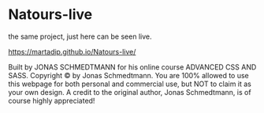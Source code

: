 # Natours-live
the same project, just here can be seen live.


https://martadip.github.io/Natours-live/ 





Built by JONAS SCHMEDTMANN for his online course ADVANCED CSS AND SASS. Copyright © by Jonas Schmedtmann. You are 100% allowed to use this webpage for both personal and commercial use, but NOT to claim it as your own design. A credit to the original author, Jonas Schmedtmann, is of course highly appreciated!
